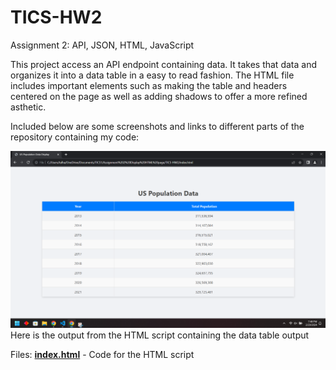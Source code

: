 # TICS-HW2
Assignment 2: API, JSON, HTML, JavaScript

This project access an API endpoint containing data. It takes that data and organizes it into a data table in a easy to read fashion.
The HTML file includes important elements such as making the table and headers centered on the page as well as adding shadows to offer
a more refined asthetic.


Included below are some screenshots and links to different parts of the repository containing my code:


![Screenshot of HTML output.png](https://github.com/talhanaveed753/TICS-HW2/blob/main/Screenshot%20of%20HTML%20output.png) <br>
Here is the output from the HTML script containing the data table output

Files:
[**index.html**](https://github.com/talhanaveed753/TICS-HW2/blob/main/index.html) - Code for the HTML script
